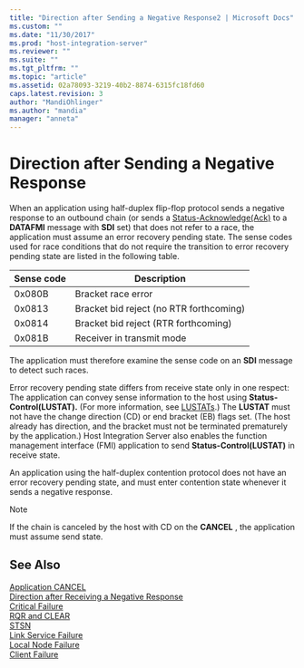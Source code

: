 ```yaml
---
title: "Direction after Sending a Negative Response2 | Microsoft Docs"
ms.custom: ""
ms.date: "11/30/2017"
ms.prod: "host-integration-server"
ms.reviewer: ""
ms.suite: ""
ms.tgt_pltfrm: ""
ms.topic: "article"
ms.assetid: 02a78093-3219-40b2-8874-6315fc18fd60
caps.latest.revision: 3
author: "MandiOhlinger"
ms.author: "mandia"
manager: "anneta"
---
```

# Direction after Sending a Negative Response
When an application using half-duplex flip-flop protocol sends a negative response to an outbound chain (or sends a [Status-Acknowledge(Ack)](./status-acknowledge-ack-2.md) to a **DATAFMI** message with **SDI** set) that does not refer to a race, the application must assume an error recovery pending state. The sense codes used for race conditions that do not require the transition to error recovery pending state are listed in the following table.  
  
|Sense code|Description|  
|----------------|-----------------|  
|0x080B|Bracket race error|  
|0x0813|Bracket bid reject (no RTR forthcoming)|  
|0x0814|Bracket bid reject (RTR forthcoming)|  
|0x081B|Receiver in transmit mode|  
  
 The application must therefore examine the sense code on an **SDI** message to detect such races.  
  
 Error recovery pending state differs from receive state only in one respect: The application can convey sense information to the host using **Status-Control(LUSTAT).** (For more information, see [LUSTATs](../core/lustats]1.md).) The **LUSTAT** must not have the change direction (CD) or end bracket (EB) flags set. (The host already has direction, and the bracket must not be terminated prematurely by the application.) Host Integration Server also enables the function management interface (FMI) application to send **Status-Control(LUSTAT)** in receive state.  
  
 An application using the half-duplex contention protocol does not have an error recovery pending state, and must enter contention state whenever it sends a negative response.  
  
> [!NOTE]
>  If the chain is canceled by the host with CD on the **CANCEL** , the application must assume send state.  
  
## See Also  
 [Application CANCEL](../core/application-cancel2.md)   
 [Direction after Receiving a Negative Response](../core/direction-after-receiving-a-negative-response1.md)   
 [Critical Failure](../core/critical-failure2.md)   
 [RQR and CLEAR](../core/rqr-and-clear1.md)   
 [STSN](../core/stsn2.md)   
 [Link Service Failure](../core/link-service-failure1.md)   
 [Local Node Failure](../core/local-node-failure2.md)   
 [Client Failure](../core/client-failure1.md)
